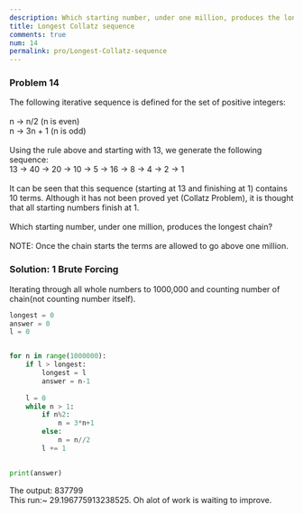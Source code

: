 ```yaml
---
description: Which starting number, under one million, produces the longest Collatz chain?
title: Longest Collatz sequence
comments: true
num: 14
permalink: pro/Longest-Collatz-sequence
---
```


<div class='problem'>
<h3> Problem 14</h3><p> 
The following iterative sequence is defined for the set of positive integers:
<br><br>
n → n/2 (n is even)
<br>n → 3n + 1 (n is odd)
<br><br>
Using the rule above and starting with 13, we generate the following sequence:
<br>13 → 40 → 20 → 10 → 5 → 16 → 8 → 4 → 2 → 1
<br><br>
It can be seen that this sequence (starting at 13 and finishing at 1) contains 10 terms. Although it has not been proved yet (Collatz Problem), it is thought that all starting numbers finish at 1.
<br><br>
Which starting number, under one million, produces the longest chain?
<br><br>
NOTE: Once the chain starts the terms are allowed to go above one million.</p></div>

### Solution: 1 Brute Forcing
Iterating through all whole numbers to 1000,000 and counting number of chain(not counting number itself).   
```python   
longest = 0
answer = 0
l = 0


for n in range(1000000):
    if l > longest:
        longest = l
        answer = n-1
        
    l = 0
    while n > 1:
        if n%2:
            n = 3*n+1
        else:
            n = n//2
        l += 1
        

print(answer)   
```   
The output: 837799   
This run:~ 29.196775913238525. Oh alot of work is waiting to improve.
